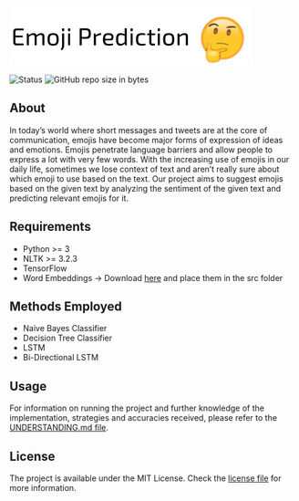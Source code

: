 ![logo](subsidaries/heading.png)

![Status](https://img.shields.io/pypi/status/Django.svg?style=for-the-badge) ![GitHub repo size in bytes](https://img.shields.io/github/repo-size/vedantpuri/emoji-prediction.svg?style=for-the-badge)

## About
In today’s world where short messages and tweets are at the core of communication, emojis have become major forms of expression of ideas and emotions. Emojis penetrate language barriers and allow people to express a lot with very few words. With the increasing use of emojis in our daily life, sometimes we lose context of text and aren’t really sure about which emoji to use based on the text. Our project aims to suggest emojis based on the given text by analyzing the sentiment of the given text and predicting relevant emojis for it.

## Requirements
 - Python >= 3
 - NLTK >= 3.2.3
 - TensorFlow
 - Word Embeddings -> Download [here](https://drive.google.com/open?id=0B13VF_-CUsHPN0dveFZBODlUU00) and place them in the src folder

## Methods Employed
 - Naive Bayes Classifier
 - Decision Tree Classifier
 - LSTM
 - Bi-Directional LSTM

## Usage
For information on running the project and further knowledge of the implementation, strategies and accuracies received, please refer to the [UNDERSTANDING.md file](https://github.com/vedantpuri/emoji-prediction/blob/master/UNDERSTANDING.md).

## License
The project is available under the MIT License. Check the [license file](https://github.com/vedantpuri/emoji-prediction/blob/master/LICENSE.md) for more information.
